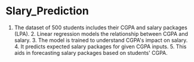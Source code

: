 # Slary_Prediction
1. The dataset of 500 students includes their CGPA and salary packages (LPA). 2. Linear regression models the relationship between CGPA and salary. 3. The model is trained to understand CGPA's impact on salary. 4. It predicts expected salary packages for given CGPA inputs. 5. This aids in forecasting salary packages based on students' CGPA.
